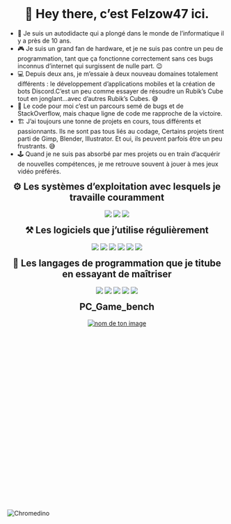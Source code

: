 
<h1 align="center" style="margin-top: 0px;">👋 Hey there, c’est Felzow47 ici.</h1>

* 🌱 Je suis un autodidacte qui a plongé dans le monde de l’informatique il y a près de 10 ans.
* 🎮 Je suis un grand fan de hardware, et je ne suis pas contre un peu de programmation, tant que ça fonctionne correctement sans ces bugs inconnus d’internet qui surgissent de nulle part. :wink:
* 💻 Depuis deux ans, je m’essaie à deux nouveau domaines totalement différents : le développement d’applications mobiles et la création de bots Discord.C’est un peu comme essayer de résoudre un Rubik’s Cube tout en jonglant…avec d’autres Rubik’s Cubes. :sweat_smile:
* 🎯 Le code pour moi c’est un parcours semé de bugs et de StackOverflow, mais chaque ligne de code me rapproche de la victoire.
* 🏗️ J’ai toujours une tonne de projets en cours, tous différents et passionnants. Ils ne sont pas tous liés au codage, Certains projets tirent parti de Gimp, Blender, Illustrator. Et oui, ils peuvent parfois être un peu frustrants. :sweat_smile:
* 🕹️ Quand je ne suis pas absorbé par mes projets ou en train d’acquérir de nouvelles compétences, je me retrouve souvent à jouer à mes jeux vidéo préférés. 
<h2 align="center" style="margin-top: 0px;">⚙️ Les systèmes d’exploitation avec lesquels je travaille couramment</h2>
<!--
![Android](https://img.shields.io/badge/Android-3DDC84?style=for-the-badge&logo=android&logoColor=white)
![macOS](https://img.shields.io/badge/mac%20os-000000?style=for-the-badge&logo=macos&logoColor=F0F0F0)
![Windows 11](https://img.shields.io/badge/Windows%2011-%230079d5.svg?style=for-the-badge&logo=Windows%2011&logoColor=white) --> 

<p align="center">
    <img src="https://img.shields.io/badge/Android-3DDC84?style=for-the-badge&logo=android&logoColor=white">
    <img src="https://img.shields.io/badge/mac%20os-000000?style=for-the-badge&logo=macos&logoColor=F0F0F0">
    <img src="https://img.shields.io/badge/Windows%2011-%230079d5.svg?style=for-the-badge&logo=Windows%2011&logoColor=white">
</p>
<h2 align="center" style="margin-top: 0px;">⚒ Les logiciels que j’utilise régulièrement</h2>

<!--
![Blender](https://img.shields.io/badge/blender-%23F5792A.svg?style=for-the-badge&logo=blender&logoColor=white) 
![Gimp Gnu Image Manipulation Program](https://img.shields.io/badge/Gimp-657D8B?style=for-the-badge&logo=gimp&logoColor=FFFFFF) 
![Steam](https://img.shields.io/badge/steam-%23000000.svg?style=for-the-badge&logo=steam&logoColor=white)	
![Sublime Text](https://img.shields.io/badge/sublime_text-%23575757.svg?style=for-the-badge&logo=sublime-text&logoColor=important) 
![Notion](https://img.shields.io/badge/Notion-%23000000.svg?style=for-the-badge&logo=notion&logoColor=white) 
![Adobe Illustrator](https://img.shields.io/badge/adobe%20illustrator-%23FF9A00.svg?style=for-the-badge&logo=adobe%20illustrator&logoColor=white)-->

<p align="center">
    <img src="https://img.shields.io/badge/blender-%23F5792A.svg?style=for-the-badge&logo=blender&logoColor=white">
    <img src="https://img.shields.io/badge/Gimp-657D8B?style=for-the-badge&logo=gimp&logoColor=FFFFFF">
    <img src="https://img.shields.io/badge/steam-%23000000.svg?style=for-the-badge&logo=steam&logoColor=white">
    <img src="https://img.shields.io/badge/sublime_text-%23575757.svg?style=for-the-badge&logo=sublime-text&logoColor=important">
    <img src="https://img.shields.io/badge/Notion-%23000000.svg?style=for-the-badge&logo=notion&logoColor=white">
    <img src="https://img.shields.io/badge/adobe%20illustrator-%23FF9A00.svg?style=for-the-badge&logo=adobe%20illustrator&logoColor=white">
</p>
<h2 align="center" style="margin-top: 0px;">📄 Les langages de programmation que je titube en essayant de maîtriser </h2>

<p align="center">
    <img src="https://img.shields.io/badge/shell_script-%23121011.svg?style=for-the-badge&logo=gnu-bash&logoColor=white">
    <img src="https://img.shields.io/badge/python-3670A0?style=for-the-badge&logo=python&logoColor=ffdd54">
    <img src="https://img.shields.io/badge/html5-%23E34F26.svg?style=for-the-badge&logo=html5&logoColor=white">
    <img src="https://img.shields.io/badge/java-%23ED8B00.svg?style=for-the-badge&logo=openjdk&logoColor=white">
    <img src="https://img.shields.io/badge/kotlin-%237F52FF.svg?style=for-the-badge&logo=kotlin&logoColor=white">
</p>

<!--
![Shell Script](https://img.shields.io/badge/shell_script-%23121011.svg?style=for-the-badge&logo=gnu-bash&logoColor=white) 
![Python](https://img.shields.io/badge/python-3670A0?style=for-the-badge&logo=python&logoColor=ffdd54) 
![HTML5](https://img.shields.io/badge/html5-%23E34F26.svg?style=for-the-badge&logo=html5&logoColor=white) 
![Java](https://img.shields.io/badge/java-%23ED8B00.svg?style=for-the-badge&logo=openjdk&logoColor=white) 
![Kotlin](https://img.shields.io/badge/kotlin-%237F52FF.svg?style=for-the-badge&logo=kotlin&logoColor=white)--> 
<!--![!RgbLine](https://user-images.githubusercontent.com/74038190/212284115-f47cd8ff-2ffb-4b04-b5bf-4d1c14c0247f.gif) ![RgbLine](https://user-images.githubusercontent.com/74038190/212284115-f47cd8ff-2ffb-4b04-b5bf-4d1c14c0247f.gif)-->
<h2 align="center" style="margin-top: 0px;">PC_Game_bench</h2>  <p align="center">
        <a href="https://www.pcgamebenchmark.com/ratemypc?cpu=amd-ryzen-9-3900x&memory=64gb&gpu=nvidia-geforce-rtx-2070&platform=windows"><img src="https://www.pcgamebenchmark.com/signature/intel-core-i9-9900k/64gb/nvidia-geforce-rtx-2070/forum.png" alt= "nom de ton image"></a>
</p>



<br>
<br>
<br>
<br>
<br>
<br>
<br>
<br>
<br>
<br>
<br>
<br>
<br>
<br>
<br>
<br>
<br>
<br>
<br>
<br>
<br>
<br>
<br>

![Chromedino](https://user-images.githubusercontent.com/74038190/212284136-03988914-d899-44b4-b1d9-4eeccf656e44.gif)
<h2 align="center" style="margin-top: 0px;"> </h2>
<!--
**Felzow47/Felzow47** is a ✨ _special_ ✨ repository because its `README.md` (this file) appears on your GitHub profile.

Here are some ideas to get you started:

- 🔭 I’m currently working on ...
- 🌱 I’m currently learning ...
- 👯 I’m looking to collaborate on ...
- 🤔 I’m looking for help with ...
- 💬 Ask me about ...
- 📫 How to reach me: ...
- 😄 Pronouns: ...
- ⚡ Fun fact: ...
-->
